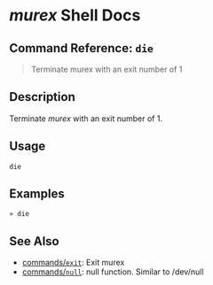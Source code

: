# _murex_ Shell Docs

## Command Reference: `die`

> Terminate murex with an exit number of 1

## Description

Terminate _murex_ with an exit number of 1.

## Usage

    die

## Examples

    » die

## See Also

* [commands/`exit`](../commands/exit.md):
  Exit murex
* [commands/`null`](../commands/devnull.md):
  null function. Similar to /dev/null